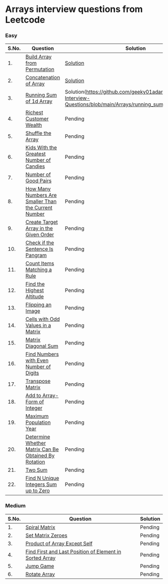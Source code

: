 # Arrays interview questions from Leetcode

### Easy
| S.No. | Question | Solution |
|----| --------------- | -------- |
|1. | [Build Array from Permutation](https://leetcode.com/problems/build-array-from-permutation/) |[Solution](https://github.com/geeky01adarsh/DSA-Interview-Questions/blob/main/Arrays/build_array_from_permutation.cpp)|
|2. | [Concatenation of Array](https://leetcode.com/problems/concatenation-of-array/) |[Solution](https://github.com/geeky01adarsh/DSA-Interview-Questions/blob/main/Arrays/concatenation_of_Array.cpp)|
|3. | [Running Sum of 1d Array](https://leetcode.com/problems/running-sum-of-1d-array/) |Solution(https://github.com/geeky01adarsh/DSA-Interview-Questions/blob/main/Arrays/running_sum_of_1d_Array.cpp)|
|4. | [Richest Customer Wealth](https://leetcode.com/problems/richest-customer-wealth/) |Pending|
|5. | [Shuffle the Array](https://leetcode.com/problems/shuffle-the-array/) |Pending|
|6. | [Kids With the Greatest Number of Candies](https://leetcode.com/problems/kids-with-the-greatest-number-of-candies/) |Pending|
|7. | [Number of Good Pairs](https://leetcode.com/problems/number-of-good-pairs/) |Pending|
|8. | [How Many Numbers Are Smaller Than the Current Number](https://leetcode.com/problems/how-many-numbers-are-smaller-than-the-current-number/) |Pending|
|9. | [Create Target Array in the Given Order](https://leetcode.com/problems/create-target-array-in-the-given-order/) |Pending|
|10. | [Check if the Sentence Is Pangram](https://leetcode.com/problems/check-if-the-sentence-is-pangram/) |Pending|
|11. | [Count Items Matching a Rule](https://leetcode.com/problems/count-items-matching-a-rule/) |Pending|
|12. | [Find the Highest Altitude](https://leetcode.com/problems/find-the-highest-altitude/) |Pending|
|13. | [Flipping an Image](https://leetcode.com/problems/flipping-an-image/) |Pending|   
|14. | [Cells with Odd Values in a Matrix](https://leetcode.com/problems/cells-with-odd-values-in-a-matrix/) |Pending|
|15. | [Matrix Diagonal Sum](https://leetcode.com/problems/matrix-diagonal-sum/) |Pending|
|16. | [Find Numbers with Even Number of Digits](https://leetcode.com/problems/find-numbers-with-even-number-of-digits/)|Pending|
|17. | [Transpose Matrix](https://leetcode.com/problems/transpose-matrix/) |Pending|
|18. | [Add to Array-Form of Integer](https://leetcode.com/problems/add-to-array-form-of-integer/) |Pending|
|19. | [Maximum Population Year](https://leetcode.com/problems/maximum-population-year/) |Pending|
|20. | [Determine Whether Matrix Can Be Obtained By Rotation](https://leetcode.com/problems/determine-whether-matrix-can-be-obtained-by-rotation/) |Pending|
|21. | [Two Sum](https://leetcode.com/problems/two-sum/) |Pending|
|22. | [Find N Unique Integers Sum up to Zero](https://leetcode.com/problems/find-n-unique-integers-sum-up-to-zero/) |Pending|

### Medium
| S.No. | Question | Solution |
|----| --------------- | -------- |
|1. | [Spiral Matrix](https://leetcode.com/problems/spiral-matrix/) |Pending|
|2. | [Set Matrix Zeroes](https://leetcode.com/problems/set-matrix-zeroes/) |Pending|
|3. | [Product of Array Except Self](https://leetcode.com/problems/product-of-array-except-self/) |Pending|
|4. | [Find First and Last Position of Element in Sorted Array](https://leetcode.com/problems/find-first-and-last-position-of-element-in-sorted-array/) |Pending|
|5. | [Jump Game](https://leetcode.com/problems/jump-game/) |Pending|
|6. | [Rotate Array](https://leetcode.com/problems/rotate-array/) |Pending|
